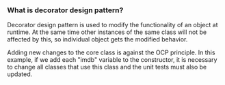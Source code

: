 ### What is decorator design pattern?
Decorator design pattern is used to modify the functionality of an object at runtime. At the same time other instances of the same class will not be affected by this, so individual object gets the modified behavior.

Adding new changes to the core class is against the OCP principle. In this example, if we add each "imdb" variable to the constructor, it is necessary to change all classes that use this class and the unit tests must also be updated.
